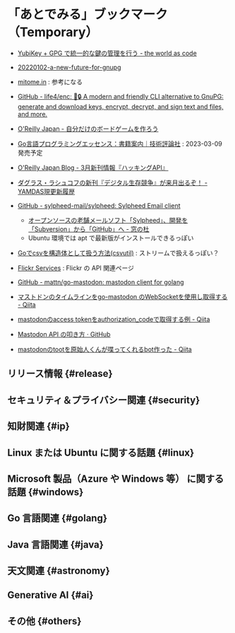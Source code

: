 # 「あとでみる」ブックマーク（Temporary）

- [YubiKey + GPG で統一的な鍵の管理を行う - the world as code](https://chroju.dev/blog/yubikey_gpg_with_git_commit_signing_and_ssh)
- [20220102-a-new-future-for-gnupg](https://gnupg.org/blog/20220102-a-new-future-for-gnupg.html)
- [mitome.in](https://mitome.in/) : 参考になる
- [GitHub - life4/enc: 🔑🔒 A modern and friendly CLI alternative to GnuPG: generate and download keys, encrypt, decrypt, and sign text and files, and more.](https://github.com/life4/enc)

- [O'Reilly Japan - 自分だけのボードゲームを作ろう](https://www.oreilly.co.jp//books/9784814400164/)
- [Go言語プログラミングエッセンス：書籍案内｜技術評論社](https://gihyo.jp/book/2023/978-4-297-13419-8) : 2023-03-09 発売予定
- [O'Reilly Japan Blog - 3月新刊情報『ハッキングAPI』](https://www.oreilly.co.jp/blog/2023/03/40024_hacking_apis.html)
- [ダグラス・ラシュコフの新刊『デジタル生存競争』が来月出るぞ！ - YAMDAS現更新履歴](https://yamdas.hatenablog.com/entry/20230508/survival-of-the-richest)

- [GitHub - sylpheed-mail/sylpheed: Sylpheed Email client](https://github.com/sylpheed-mail/sylpheed)
  - [オープンソースの老舗メールソフト「Sylpheed」、開発を「Subversion」から「GitHub」へ - 窓の杜](https://forest.watch.impress.co.jp/docs/news/1460526.html)
  - Ubuntu 環境では apt で最新版がインストールできるっぽい

- [Goでcsvを構造体として扱う方法(csvutil)](https://zenn.dev/axpensive/articles/f69f377f46fd89) : ストリームで扱えるっぽい？

- [Flickr Services](https://www.flickr.com/services/api/misc.urls.html) : Flickr の API 関連ページ

- [GitHub - mattn/go-mastodon: mastodon client for golang](https://github.com/mattn/go-mastodon)
- [マストドンのタイムラインをgo-mastodon のWebSocketを使用し取得する - Qiita](https://qiita.com/S-YOU/items/cf677ae282bd6f38fbbb)
- [mastodonのaccess tokenをauthorization_codeで取得する例 - Qiita](https://qiita.com/civic/items/7358dc1c54ff8e71c326)
- [Mastodon API の叩き方 · GitHub](https://gist.github.com/okapies/eab5c6fc217e914ed0cac6c944384e4d)
- [mastodonのtootを原始人くんが喋ってくれるbot作った - Qiita](https://qiita.com/shinderuman@github/items/c96161caa65c6a9e8ffc)

## リリース情報 {#release}


## セキュリティ＆プライバシー関連 {#security}


## 知財関連 {#ip}


## Linux または Ubuntu に関する話題 {#linux}


## Microsoft 製品（Azure や Windows 等） に関する話題 {#windows}


## Go 言語関連 {#golang}


## Java  言語関連 {#java}


## 天文関連 {#astronomy}


## Generative AI {#ai}


## その他 {#others}


<!-- eof -->
